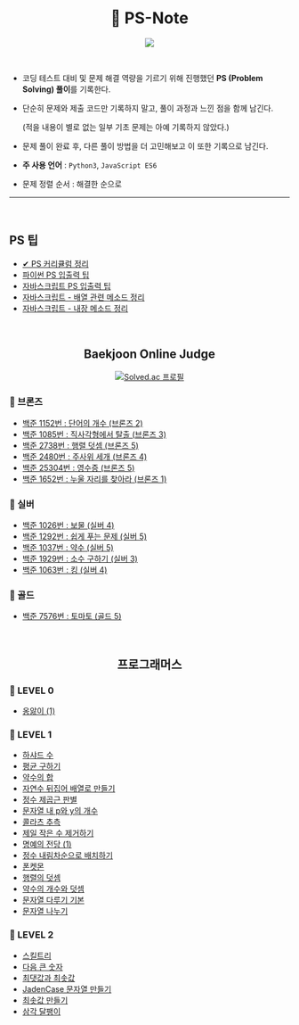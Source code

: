 <div align=center>

# 📔 PS-Note

<img src="https://img.shields.io/badge/author-SangYoonLee-lightgrey"></a>

</div>

<br/>

- 코딩 테스트 대비 및 문제 해결 역량을 기르기 위해 진행했던 <strong>PS (Problem Solving) 풀이</strong>를 기록한다.

- 단순히 문제와 제출 코드만 기록하지 말고, 풀이 과정과 느낀 점을 함께 남긴다.

  (적을 내용이 별로 없는 일부 기초 문제는 아예 기록하지 않았다.)

- 문제 풀이 완료 후, 다른 풀이 방법을 더 고민해보고 이 또한 기록으로 남긴다.

- <strong>주 사용 언어</strong> : <code>Python3</code>, <code>JavaScript ES6</code>

- 문제 정렬 순서 : 해결한 순으로

---

<br/>

## PS 팁

- <a href="https://github.com/SangYoonLee1231/PS-Note/blob/main/ps_curriculum.md">✔ PS 커리큘럼 정리</a>
- <a href="https://github.com/SangYoonLee1231/PS-Note/blob/main/PS_tip/PS_tip_inout.md">파이썬 PS 입출력 팁</a>
- <a href="https://github.com/SangYoonLee1231/PS-Note/blob/main/PS_tip/PS_tip_javascript_inout.md">자바스크립트 PS 입출력 팁</a>
- <a href="https://github.com/SangYoonLee1231/TIL/blob/main/JavaScript/javascript_array_function.md">자바스크립트 - 배열 관련 메소드 정리 </a>
- <a href="https://github.com/SangYoonLee1231/TIL/blob/main/JavaScript/javascript_method_list.md">자바스크립트 - 내장 메소드 정리</a>

<br/>

<div align="center">

## Baekjoon Online Judge

[![Solved.ac
프로필](http://mazassumnida.wtf/api/v2/generate_badge?boj=prestro1231)](https://solved.ac/prestro1231)

</div>

### 🥉 브론즈

- <a href="https://github.com/SangYoonLee1231/PS-Note/blob/main/BJ_code/Bronze/bj_1152.md">백준 1152번 : 단어의 개수 (브론즈 2)</a>
- <a href="https://github.com/SangYoonLee1231/PS-Note/blob/main/BJ_code/Bronze/bj_1085.md">백준 1085번 : 직사각형에서 탈출 (브론즈 3)</a>
- <a href="https://github.com/SangYoonLee1231/PS-Note/blob/main/BJ_code/Bronze/bj_2738.md">백준 2738번 : 행렬 덧셈 (브론즈 5)</a>
- <a href="https://github.com/SangYoonLee1231/PS-Note/blob/main/BJ_code/Bronze/bj_2480.md">백준 2480번 : 주사위 세개 (브론즈 4)</a>
- <a href="https://github.com/SangYoonLee1231/PS-Note/blob/main/BJ_code/Bronze/bj_25304.md">백준 25304번 : 영수증 (브론즈 5)</a>
- <a href="https://github.com/SangYoonLee1231/PS-Note/blob/main/BJ_code/Bronze/bj_1652.md">백준 1652번 : 누울 자리를 찾아라 (브론즈 1)</a>

### 🥈 실버

- <a href="https://github.com/SangYoonLee1231/PS-Note/blob/main/BJ_code/Silver/bj_1026.md">백준 1026번 : 보물 (실버 4)</a>
- <a href="https://github.com/SangYoonLee1231/PS-Note/blob/main/BJ_code/Silver/bj_1292.md">백준 1292번 : 쉽게 푸는 문제 (실버 5)</a>
- <a href="https://github.com/SangYoonLee1231/PS-Note/blob/main/BJ_code/Silver/bj_1037.md">백준 1037번 : 약수 (실버 5)</a>
- <a href="https://github.com/SangYoonLee1231/PS-Note/blob/main/BJ_code/Silver/bj_1929.md">백준 1929번 : 소수 구하기 (실버 3)</a>
- <a href="https://github.com/SangYoonLee1231/PS-Note/blob/main/BJ_code/Silver/bj_1063.md">백준 1063번 : 킹 (실버 4)</a>

### 🥇 골드

- <a href="https://github.com/SangYoonLee1231/PS-Note/blob/main/BJ_code/Gold/bj_7576.md">백준 7576번 : 토마토 (골드 5)</a>

<br/>

<div align=center>

## 프로그래머스

</div>

### 📓 LEVEL 0

- <a href="https://github.com/SangYoonLee1231/PS-Note/blob/main/Programmers_code/LEVEL_0/babbling.md">옹앓이 (1)</a>

### 📘 LEVEL 1

- <a href="https://github.com/SangYoonLee1231/PS-Note/blob/main/Programmers_code/LEVEL_1/harshad.md">하샤드 수</a>
- <a href="https://github.com/SangYoonLee1231/PS-Note/blob/main/Programmers_code/LEVEL_1/average.md">평균 구하기</a>
- <a href="https://github.com/SangYoonLee1231/PS-Note/blob/main/Programmers_code/LEVEL_1/divisor.md">약수의 합</a>
- <a href="https://github.com/SangYoonLee1231/PS-Note/blob/main/Programmers_code/LEVEL_1/number_reverse.md">자연수 뒤집어 배열로 만들기</a>
- <a href="https://github.com/SangYoonLee1231/PS-Note/blob/main/Programmers_code/LEVEL_1/sqrt.md">정수 제곱근 판별</a>
- <a href="https://github.com/SangYoonLee1231/PS-Note/blob/main/Programmers_code/LEVEL_1/how_many_py.md">문자열 내 p와 y의 개수</a>
- <a href="https://github.com/SangYoonLee1231/PS-Note/blob/main/Programmers_code/LEVEL_1/collatz.md">콜라츠 추측</a>
- <a href="https://github.com/SangYoonLee1231/PS-Note/blob/main/Programmers_code/LEVEL_1/erase_minimum.md">제일 작은 수 제거하기</a>
- <a href="https://github.com/SangYoonLee1231/PS-Note/blob/main/Programmers_code/LEVEL_1/hall_of_fame_1.md">명예의 전당 (1)</a>
- <a href="https://github.com/SangYoonLee1231/PS-Note/blob/main/Programmers_code/LEVEL_1/descending_order.md">정수 내림차순으로 배치하기</a>
- <a href="https://github.com/SangYoonLee1231/PS-Note/blob/main/Programmers_code/LEVEL_1/ponketmon.md">폰켓몬</a>
- <a href="https://github.com/SangYoonLee1231/PS-Note/blob/main/Programmers_code/LEVEL_1/matrix_add.md">행렬의 덧셈</a>
- <a href="https://github.com/SangYoonLee1231/PS-Note/blob/main/Programmers_code/LEVEL_1/divisor_count.md">약수의 개수와 덧셈</a>
- <a href="https://github.com/SangYoonLee1231/PS-Note/blob/main/Programmers_code/LEVEL_1/handle_str.md">문자열 다루기 기본</a>
- <a href="https://github.com/SangYoonLee1231/PS-Note/blob/main/Programmers_code/LEVEL_1/divide_string.md">문자열 나누기</a>

### 📗 LEVEL 2

- <a href="https://github.com/SangYoonLee1231/PS-Note/blob/main/Programmers_code/LEVEL_2/skill_tree.md">스킬트리</a>
- <a href="https://github.com/SangYoonLee1231/PS-Note/blob/main/Programmers_code/LEVEL_2/next_big_number.md">다음 큰 숫자</a>
- <a href="https://github.com/SangYoonLee1231/PS-Note/blob/main/Programmers_code/LEVEL_2/max_and_min.md">최댓값과 최솟값</a>
- <a href="https://github.com/SangYoonLee1231/PS-Note/blob/main/Programmers_code/LEVEL_2/jaden_case.md">JadenCase 문자열 만들기</a>
- <a href="https://github.com/SangYoonLee1231/PS-Note/blob/main/Programmers_code/LEVEL_2/make_minimum.md">최솟값 만들기</a>
- <a href="https://github.com/SangYoonLee1231/PS-Note/blob/main/Programmers_code/LEVEL_2/make_minimum.md">삼각 달팽이</a>
